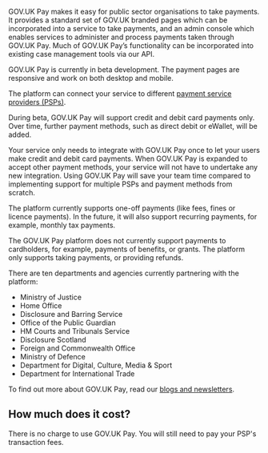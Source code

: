 GOV.UK Pay makes it easy for public sector organisations to take payments. It provides a standard set of GOV.UK branded pages which can be incorporated into a service to take payments, and an admin console which enables services to administer and process payments taken through GOV.UK Pay. Much of GOV.UK Pay’s functionality can be incorporated into existing case management tools via our API.

GOV.UK Pay is currently in beta development. The payment pages are responsive and work on both desktop and mobile.

The platform can connect your service to different [payment service providers (PSPs)](https://en.wikipedia.org/wiki/Payment_service_provider).

During beta, GOV.UK Pay will support credit and debit card payments only. Over time, further payment methods, such as direct debit or eWallet, will be added.

Your service only needs to integrate with GOV.UK Pay once to let your users make credit and debit card payments. When GOV.UK Pay is expanded to accept other payment methods, your service will not have to undertake any new integration. Using GOV.UK Pay will save your team time compared to implementing support for multiple PSPs and payment methods from scratch.

The platform currently supports one-off payments (like fees, fines or licence payments). In the future, it will also support recurring payments, for example, monthly tax payments.

The GOV.UK Pay platform does not currently support payments to cardholders, for example, payments of benefits, or grants. The platform only supports taking payments, or providing refunds.

There are ten departments and agencies currently partnering with the platform:

- Ministry of Justice
- Home Office
- Disclosure and Barring Service
- Office of the Public Guardian
- HM Courts and Tribunals Service
- Disclosure Scotland 
- Foreign and Commonwealth Office 
- Ministry of Defence
- Department for Digital, Culture, Media & Sport
- Department for International Trade 

To find out more about GOV.UK Pay, read our [blogs and newsletters](https://docs.payments.service.gov.uk/#support-contact-and-more-information).

## How much does it cost?

There is no charge to use GOV.UK Pay. You will still need to pay your PSP's transaction fees.
